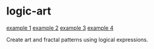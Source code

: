 # logic-art
[example 1](https://raw.githubusercontent.com/mxm07/logic-art/master/examples/e1.png)
[example 2](https://raw.githubusercontent.com/mxm07/logic-art/master/examples/e2.png)
[example 3](https://raw.githubusercontent.com/mxm07/logic-art/master/examples/e3.png)
[example 4](https://raw.githubusercontent.com/mxm07/logic-art/master/examples/e4.png)

Create art and fractal patterns using logical expressions.
